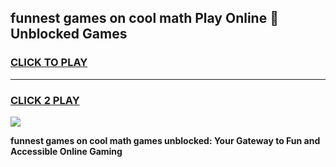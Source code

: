 
## funnest games on cool math Play Online 👋 Unblocked Games
<h3>
<a href="https://news.freeplayer.one?title=funnest_games_on_cool_math&ref=17CMG">CLICK TO PLAY</a></h3>
<hr>

<h3>
<a href="https://news.freeplayer.one?title=funnest_games_on_cool_math&ref=17CMG">CLICK 2 PLAY</a>
  
</h3>

<a href="https://news.freeplayer.one?title=funnest_games_on_cool_math&ref=17CMG/"><img src="https://clearcache.store/games.png"></a>


**funnest games on cool math games unblocked: Your Gateway to Fun and Accessible Online Gaming**

